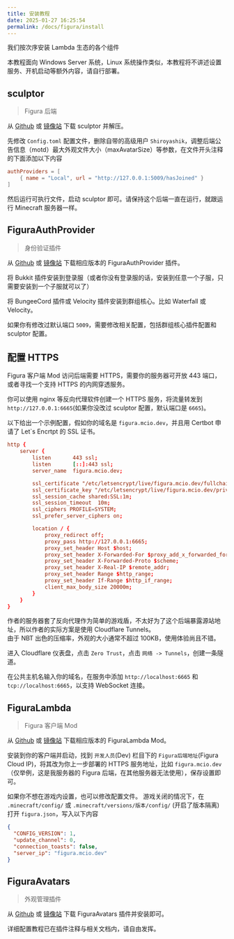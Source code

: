 ```yaml
---
title: 安装教程
date: 2025-01-27 16:25:54
permalink: /docs/figura/install
---
```


我们按次序安装 Lambda 生态的各个组件

本教程面向 Windows Server 系统，Linux 系统操作类似，本教程将不讲述设置服务、开机启动等额外内容，请自行部署。

## sculptor

> Figura 后端

从 [Github](https://github.com/MrXiaoM/sculptor/releases) 或 [镜像站](https://mrxiaom.lanzout.com/s/figura-backend) 下载 sculptor 并解压。

先修改 `Config.toml` 配置文件，删除自带的高级用户 `Shiroyashik`，调整后端公告信息（motd）最大外观文件大小（maxAvatarSize）等参数，在文件开头注释的下面添加以下内容
```toml
authProviders = [
    { name = "Local", url = "http://127.0.0.1:5009/hasJoined" }
]
```
然后运行可执行文件，启动 sculptor 即可。请保持这个后端一直在运行，就跟运行 Minecraft 服务器一样。

## FiguraAuthProvider

> 身份验证插件

从 [Github](https://github.com/MrXiaoM/FiguraAuthProvider/releases) 或 [镜像站](https://mrxiaom.lanzout.com/s/figura-authprovider) 下载相应版本的 FiguraAuthProvider 插件。

将 Bukkit 插件安装到登录服（或者你没有登录服的话，安装到任意一个子服，只需要安装到一个子服就可以了）

将 BungeeCord 插件或 Velocity 插件安装到群组核心。比如 Waterfall 或 Velocity。

如果你有修改过默认端口 `5009`，需要修改相关配置，包括群组核心插件配置和 sculptor 配置。

## 配置 HTTPS

Figura 客户端 Mod 访问后端需要 HTTPS，需要你的服务器可开放 443 端口，或者寻找一个支持 HTTPS 的内网穿透服务。

你可以使用 nginx 等反向代理软件创建一个 HTTPS 服务，将流量转发到 `http://127.0.0.1:6665`(如果你没改过 sculptor 配置，默认端口是 `6665`)。

以下给出一个示例配置，假如你的域名是 `figura.mcio.dev`，并且用 Certbot 申请了 Let`s Encrtpt 的 SSL 证书。

```conf
http {
    server {
        listen       443 ssl;
        listen       [::]:443 ssl;
        server_name  figura.mcio.dev;

        ssl_certificate "/etc/letsencrypt/live/figura.mcio.dev/fullchain.pem";
        ssl_certificate_key "/etc/letsencrypt/live/figura.mcio.dev/privkey.pem";
        ssl_session_cache shared:SSL:1m;
        ssl_session_timeout  10m;
        ssl_ciphers PROFILE=SYSTEM;
        ssl_prefer_server_ciphers on;

        location / {
            proxy_redirect off;
            proxy_pass http://127.0.0.1:6665;
            proxy_set_header Host $host;
            proxy_set_header X-Forwarded-For $proxy_add_x_forwarded_for;
            proxy_set_header X-Forwarded-Proto $scheme;
            proxy_set_header X-Real-IP $remote_addr;
            proxy_set_header Range $http_range;
            proxy_set_header If-Range $http_if_range;
            client_max_body_size 20000m;
        }
    }
}
```

作者的服务器套了反向代理作为简单的游戏盾，不太好为了这个后端暴露源站地址，所以作者的实际方案是使用 Cloudflare Tunnels。  
由于 NBT 出色的压缩率，外观的大小通常不超过 100KB，使用体验尚且不错。

进入 Cloudflare 仪表盘，点击 `Zero Trust`，点击 `网络 -> Tunnels`，创建一条隧道。

在公共主机名输入你的域名，在服务中添加 `http://localhost:6665` 和 `tcp://localhost:6665`，以支持 WebSocket 连接。

## FiguraLambda

> Figura 客户端 Mod

从 [Github](https://github.com/MrXiaoM/FiguraLambda/releases) 或 [镜像站](https://mrxiaom.lanzout.com/s/figura) 下载相应版本的 FiguraLambda Mod。

安装到你的客户端并启动，找到 `开发人员`(Dev) 栏目下的 `Figura后端地址`(Figura Cloud IP)，将其改为你上一步部署的 HTTPS 服务地址，比如 `figura.mcio.dev`（仅举例，这是我服务器的 Figura 后端，在其他服务器无法使用），保存设置即可。

如果你不想在游戏内设置，也可以修改配置文件。
游戏关闭的情况下，在 `.minecraft/config/` 或 `.minecraft/versions/版本/config/` (开启了版本隔离) 打开 `figura.json`，写入以下内容
```json
{
  "CONFIG_VERSION": 1,
  "update_channel": 0,
  "connection_toasts": false,
  "server_ip": "figura.mcio.dev"
}
```

## FiguraAvatars

> 外观管理插件

从 [Github](https://github.com/MrXiaoM/FiguraAvatars/releases) 或 [镜像站](https://mrxiaom.lanzout.com/s/figura-avatars) 下载 FiguraAvatars 插件并安装即可。

详细配置教程已在插件注释与相关文档内，请自由发挥。
